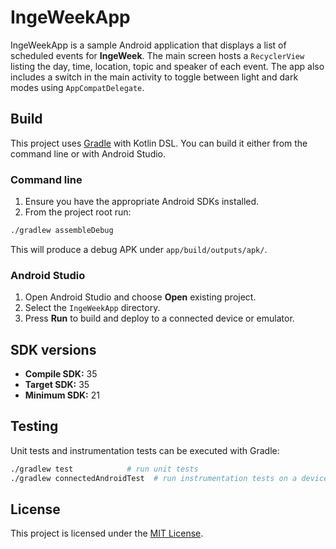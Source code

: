 # IngeWeekApp

IngeWeekApp is a sample Android application that displays a list of scheduled events for **IngeWeek**. The main screen hosts a `RecyclerView` listing the day, time, location, topic and speaker of each event. The app also includes a switch in the main activity to toggle between light and dark modes using `AppCompatDelegate`.

## Build

This project uses [Gradle](https://gradle.org/) with Kotlin DSL. You can build it either from the command line or with Android Studio.

### Command line

1. Ensure you have the appropriate Android SDKs installed.
2. From the project root run:

```bash
./gradlew assembleDebug
```

This will produce a debug APK under `app/build/outputs/apk/`.

### Android Studio

1. Open Android Studio and choose **Open** existing project.
2. Select the `IngeWeekApp` directory.
3. Press **Run** to build and deploy to a connected device or emulator.

## SDK versions

- **Compile SDK:** 35
- **Target SDK:** 35
- **Minimum SDK:** 21

## Testing

Unit tests and instrumentation tests can be executed with Gradle:

```bash
./gradlew test            # run unit tests
./gradlew connectedAndroidTest  # run instrumentation tests on a device/emulator
```


## License

This project is licensed under the [MIT License](LICENSE).
